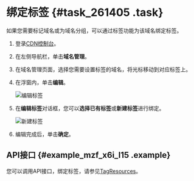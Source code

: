# 绑定标签 {#task_261405 .task}

如果您需要标记域名或为域名分组，可以通过标签功能为该域名绑定标签。

1.  登录[CDN控制台](https://cdn.console.aliyun.com)。
2.  在左侧导航栏，单击**域名管理**。
3.  在域名管理页面，选择您需要设置标签的域名，将光标移动到对应标签上。
4.  在浮窗内，单击**编辑**。 

    ![编辑标签](http://static-aliyun-doc.oss-cn-hangzhou.aliyuncs.com/assets/img/215864/156413497647641_zh-CN.png)

5.  在**编辑标签**对话框，您可以**选择已有标签**或**新建标签**进行绑定。 

    ![新建标签](http://static-aliyun-doc.oss-cn-hangzhou.aliyuncs.com/assets/img/215864/156413497647642_zh-CN.png)

6.  编辑完成后，单击**确定**。

## API接口 {#example_mzf_x6i_l15 .example}

您可以调用API接口，绑定标签，请参见[TagResources](../cn.zh-CN/新版API参考/标签类接口/TagResources.md#)。

